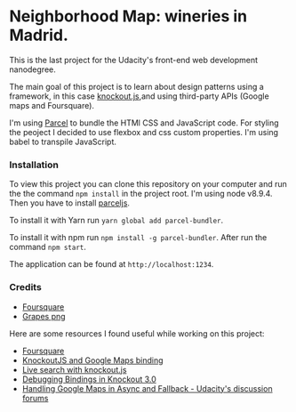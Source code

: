 # Neighborhood Map: wineries in Madrid.

This is the last project for the Udacity's front-end web development nanodegree.

The main goal of this project is to learn about design patterns using a framework, in this case [knockout.js](http://knockoutjs.com/index.html),and using third-party APIs (Google maps and Foursquare).

I'm using [Parcel](https://parceljs.org/) to bundle the HTMl CSS and JavaScript code.
For styling the peoject I decided to use flexbox and css custom properties. I'm using babel to transpile JavaScript.

### Installation

To view this project you can clone this repository on your computer and run the the command `npm install` in the project root. I'm using node v8.9.4. Then you have to install [parceljs](https://parceljs.org/getting_started.html).

To install it with Yarn run `yarn global add parcel-bundler`.

To install it with npm run `npm install -g parcel-bundler`.
After run the command `npm start`.

The application can be found at `http://localhost:1234`.

### Credits
- [Foursquare](https://developer.foursquare.com/)
- [Grapes png](https://commons.wikimedia.org/wiki/File:Bunch_of_grapes_icon.svg)


Here are some resources I found useful while working on this project:
- [Foursquare](https://developer.foursquare.com/docs)
- [KnockoutJS and Google Maps binding](http://www.hoonzis.com/knockoutjs-and-google-maps-binding/)
- [Live search with knockout.js](https://opensoul.org/2011/06/23/live-search-with-knockoutjs/)
- [Debugging Bindings in Knockout 3.0](https://www.safaribooksonline.com/blog/2014/02/26/debugging-bindings-knockout-3-0/)
- [Handling Google Maps in Async and Fallback - Udacity's discussion forums](https://discussions.udacity.com/t/handling-google-maps-in-async-and-fallback/34282)